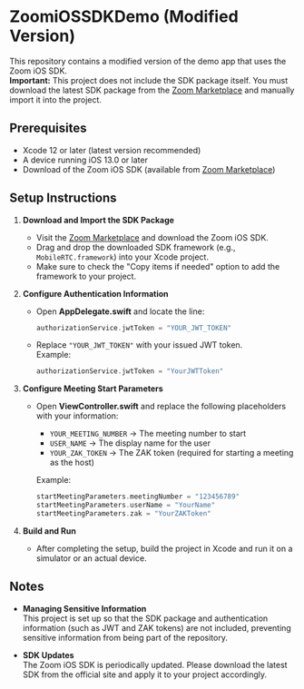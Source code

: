 # ZoomiOSSDKDemo (Modified Version)

This repository contains a modified version of the demo app that uses the Zoom iOS SDK.  
**Important:** This project does not include the SDK package itself. You must download the latest SDK package from the [Zoom Marketplace](https://marketplace.zoom.us/) and manually import it into the project.

## Prerequisites

- Xcode 12 or later (latest version recommended)
- A device running iOS 13.0 or later
- Download of the Zoom iOS SDK (available from [Zoom Marketplace](https://marketplace.zoom.us/))

## Setup Instructions

1. **Download and Import the SDK Package**  
   - Visit the [Zoom Marketplace](https://marketplace.zoom.us/) and download the Zoom iOS SDK.  
   - Drag and drop the downloaded SDK framework (e.g., `MobileRTC.framework`) into your Xcode project.  
   - Make sure to check the "Copy items if needed" option to add the framework to your project.

2. **Configure Authentication Information**  
   - Open **AppDelegate.swift** and locate the line:
     ```swift
     authorizationService.jwtToken = "YOUR_JWT_TOKEN"
     ```
   - Replace `"YOUR_JWT_TOKEN"` with your issued JWT token.  
     Example:
     ```swift
     authorizationService.jwtToken = "YourJWTToken"
     ```

3. **Configure Meeting Start Parameters**  
   - Open **ViewController.swift** and replace the following placeholders with your information:
     - `YOUR_MEETING_NUMBER` → The meeting number to start
     - `USER_NAME` → The display name for the user
     - `YOUR_ZAK_TOKEN` → The ZAK token (required for starting a meeting as the host)
     
     Example:
     ```swift
     startMeetingParameters.meetingNumber = "123456789"
     startMeetingParameters.userName = "YourName"
     startMeetingParameters.zak = "YourZAKToken"
     ```

4. **Build and Run**  
   - After completing the setup, build the project in Xcode and run it on a simulator or an actual device.

## Notes

- **Managing Sensitive Information**  
  This project is set up so that the SDK package and authentication information (such as JWT and ZAK tokens) are not included, preventing sensitive information from being part of the repository.
  
- **SDK Updates**  
  The Zoom iOS SDK is periodically updated. Please download the latest SDK from the official site and apply it to your project accordingly.
